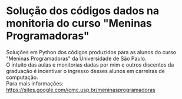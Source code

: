 # Solução dos códigos dados na monitoria do curso "Meninas Programadoras"
Soluções em Python dos códigos produzidos para as alunos do curso "Meninas Programadoras" da Universidade de São Paulo.<br> O intuito das aulas e monitorias dadas por mim e outros discentes da graduação é incentivar o ingresso desses alunos em carreiras de computação.<br>
 Para mais informações: https://sites.google.com/icmc.usp.br/meninasprogramadoras
